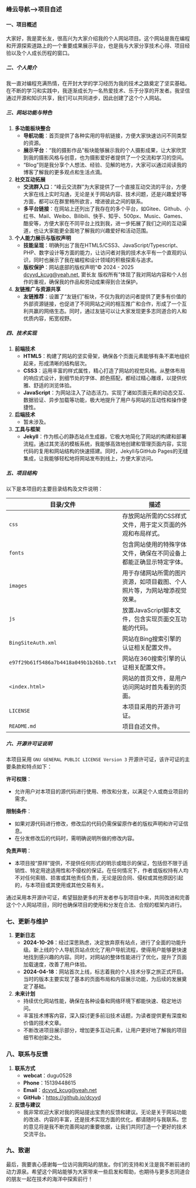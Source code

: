 <h3 style="text-algin:center;">峰云导航—>项目自述</h3>

#### 一、项目概述

大家好，我是窦长友，很高兴为大家介绍我的个人网站项目。这个网站是我在编程和开源探索道路上的一个重要成果展示平台，也是我与大家分享技术心得、项目经验以及个人成长历程的窗口。

##### 二、个人简介

我一直对编程充满热情，在开封大学的学习经历为我的技术之路奠定了坚实基础。在不断的学习和实践中，我逐渐成长为一名热爱技术、乐于分享的开发者。我坚信通过开源和知识共享，我们可以共同进步，因此创建了这个个人网站。

##### 三、网站功能与特色

1. **多功能板块整合**
   - **导航功能**：首页提供了各种实用的导航链接，方便大家快速访问不同类型的资源。
   - **展示平台**：“我的摄影作品”板块能够展示我的个人摄影成果，让大家欣赏到我的摄影风格与创意，也为摄影爱好者提供了一个交流和学习的空间。
   - “Blog”则是我分享个人想法、经验、见解的地方，大家可以通过阅读我的博客了解我的更多观点和生活点滴。
2. **社交互动拓展**
   - **交流群入口**：“峰云交流群”为大家提供了一个直接互动交流的平台，方便大家在线上实时沟通，无论是关于网站内容、技术问题，还是兴趣爱好等方面，都可以在群里畅所欲言，增进彼此之间的联系。
   - **多平台链接**：在网站上还列出了我存在的多个平台，如Gitee、Github、小红书、Mail、Weibo、Bilibili、快手、知乎、500px、Music、Games、酷安等，方便大家在不同平台上找到我，进一步拓展了我们之间的互动渠道，也让大家能更全面地了解我的兴趣爱好和活动范围。
3. **个人能力展示与版权声明**
   - **技能呈现**：明确列出了我在HTML5/CSS3、JavaScript/Typescript、PHP、数字设计等方面的能力，让访问者对我的技术水平有一个直观的认识，同时也展示了我在编程和设计领域的积极探索与追求。
   - **版权保护**：网站底部的版权声明“© 2024 - 2025 dcyyd_kcug@yeah.net, 窦长友 版权所有”体现了我对网站内容和个人创作的重视，确保我的作品和劳动成果得到合法保护。
4. **友链推广与资源共享**
   - **友链推荐**：设置了“友链们”板块，不仅为我的访问者提供了更多有价值的外部资源链接，也促进了不同网站之间的相互推广和合作，形成了一个互利共赢的网络生态。同时，通过友链可以让大家发现更多志同道合的人和优质内容，拓宽视野。

##### 四、技术实现

1. **前端技术**
   - **HTML5**：构建了网站的坚实骨架，确保各个页面元素能够有条不紊地组织起来，形成清晰的结构层次。
   - **CSS3**：运用丰富的样式属性，精心打造了网站的视觉风格。从整体布局的响应式设计，到细节处的字体、颜色搭配，都经过精心雕琢，以提供优雅、舒适的浏览体验。
   - **JavaScript**：为网站注入了动态活力。实现了诸如页面元素的动态交互、数据验证、异步加载等功能，极大地提升了用户与网站的互动性和操作便捷性。
2. **后端技术**
   - 暂未涉及。
3. **工具与框架**
   - **Jekyll**：作为核心的静态站点生成器，它极大地简化了网站的构建和部署流程。通过其灵活的模板系统，我能够高效地创建和管理页面内容，实现代码的复用和网站结构的快速搭建。同时，Jekyll与GitHub Pages的无缝集成，让我能够轻松地将网站发布到线上，方便大家访问。

##### 五、项目结构

以下是本项目的主要目录结构及文件说明：

| **目录/文件**                          | **描述**                                                     |
| -------------------------------------- | ------------------------------------------------------------ |
| `css`                                  | 存放网站所需的CSS样式文件，用于定义页面的外观和布局样式。    |
| `fonts`                                | 包含网站使用的特殊字体文件，确保在不同设备上都能正确显示特定字体。 |
| `images`                               | 用于存储网站所需的图片资源，如项目截图、个人照片等，为网站增添视觉效果。 |
| `js`                                   | 放置JavaScript脚本文件，包含实现页面交互功能的代码。         |
| `BingSiteAuth.xml`                     | 网站在Bing搜索引擎的认证相关配置文件。                       |
| `e97f29b61f5486a7b4418a049b1b26bb.txt` | 网站在360搜索引擎的认证相关配置文件。                        |
| `<index.html>`                         | 网站的首页文件，是用户访问网站时首先看到的页面。             |
| `LICENSE`                              | 本项目采用的开源许可证。                                     |
| `README.md`                            | 项目自述文件。                                               |

##### 六、开源许可证说明

本项目采用 `GNU GENERAL PUBLIC LICENSE Version 3` 开源许可证，该许可证的主要条款和特点如下：

**许可权限**：

- 允许用户对本项目的源代码进行使用、修改和分发，以满足个人或商业项目的需求。

**限制条件**：

- 如果对源代码进行修改，修改后的代码仍需保留原作者的版权声明和许可证信息。
- 在分发修改后的代码时，需明确说明所做的修改内容。

**免责声明**：

- 本项目按“原样”提供，不提供任何形式的明示或暗示的保证，包括但不限于适销性、特定用途适用性和不侵权的保证。在任何情况下，作者或版权持有人均不对任何索赔、损害或其他责任负责，无论是因合同、侵权或其他原因引起的，与本项目或其使用或其他交易有关。

通过采用本开源许可证，希望鼓励更多的开发者参与到项目中来，共同改进和完善这个个人网站项目，同时也确保项目的使用和分发在合法、合规的框架内进行。

### 七、更新与维护

1. **更新日志**
   - **2024-10-26**：经过深思熟虑，决定放弃原有站点，进行了全面的功能升级。新上线的个人导航页站点优化了用户导航流程，使得用户能够更快速地找到感兴趣的内容。同时，对网站的整体性能进行了优化，提升了页面加载速度，改善了用户体验。
   - **2024-04-18**：网站首次上线，标志着我的个人技术分享之旅正式开启。当时的版本主要实现了基本的页面布局和内容展示功能，为后续的发展奠定了基础。
2. **未来计划**
   - 持续优化网站性能，确保在各种设备和网络环境下都能快速、稳定地访问。
   - 丰富技术博客内容，深入探讨更多前沿技术话题，为读者提供更有深度和价值的技术文章。
   - 不断改进项目展示部分，增加更多互动元素，让用户更好地了解我的项目细节和创新之处。

### 八、联系与反馈

1. **联系方式**
   - **webcat**：dugu0528
   - **Phone**：15139448615
   - **Email**：dcyyd_kcug@yeah.net
   - **GitHub**：https://github.io/dcyyd
2. **反馈与建议**
   - 我非常欢迎大家对我的网站提出宝贵的反馈和建议。无论是关于网站功能的改进、内容的丰富，还是技术实现方面的优化，都请随时与我联系。您的意见将是我不断完善网站的重要依据，让我们共同打造一个更好的技术交流平台。

### 九、致谢

最后，我要衷心感谢每一位访问我网站的朋友。你们的支持和关注是我不断前进的动力源泉。希望这个网站能够为大家带来一些启发和帮助，也期待与更多志同道合的朋友一起在技术的海洋中探索前行！
